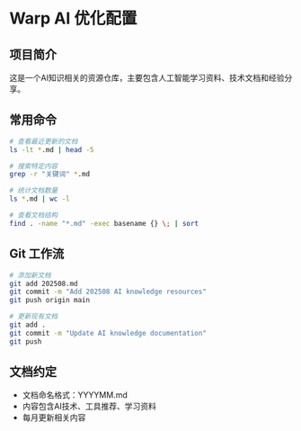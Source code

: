 # Warp AI 优化配置

## 项目简介
这是一个AI知识相关的资源仓库，主要包含人工智能学习资料、技术文档和经验分享。

## 常用命令
```bash
# 查看最近更新的文档
ls -lt *.md | head -5

# 搜索特定内容
grep -r "关键词" *.md

# 统计文档数量
ls *.md | wc -l

# 查看文档结构
find . -name "*.md" -exec basename {} \; | sort
```

## Git 工作流
```bash
# 添加新文档
git add 202508.md
git commit -m "Add 202508 AI knowledge resources"
git push origin main

# 更新现有文档
git add .
git commit -m "Update AI knowledge documentation"
git push
```

## 文档约定
- 文档命名格式：YYYYMM.md
- 内容包含AI技术、工具推荐、学习资料
- 每月更新相关内容
